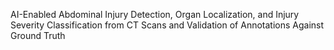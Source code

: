 AI-Enabled Abdominal Injury Detection, Organ Localization, and Injury Severity Classification from CT Scans and Validation of Annotations Against Ground Truth
